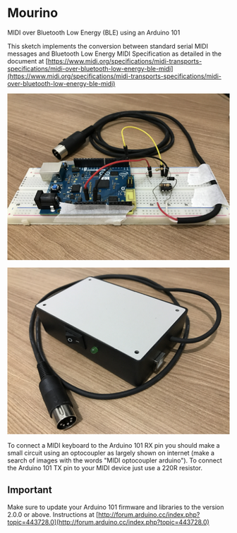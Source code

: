 # Mourino
MIDI over Bluetooth Low Energy (BLE) using an Arduino 101

This sketch implements the conversion between standard serial MIDI messages and
Bluetooth Low Energy MIDI Specification as detailed in the document at
[https://www.midi.org/specifications/midi-transports-specifications/midi-over-bluetooth-low-energy-ble-midi](https://www.midi.org/specifications/midi-transports-specifications/midi-over-bluetooth-low-energy-ble-midi)

![mourino protoboard](https://raw.githubusercontent.com/oxesoft/mourino/master/mourino.jpg)

![mourino boxed](https://raw.githubusercontent.com/oxesoft/mourino/master/boxed.jpg)

To connect a MIDI keyboard to the Arduino 101 RX pin you should make a small circuit
using an optocoupler as largely shown on internet (make a search of images with the words
"MIDI optocoupler arduino"). To connect the Arduino 101 TX pin to your MIDI device just
use a 220R resistor.

## Important
Make sure to update your Arduino 101 firmware and libraries to the version 2.0.0 or above.
Instructions at [http://forum.arduino.cc/index.php?topic=443728.0](http://forum.arduino.cc/index.php?topic=443728.0)
